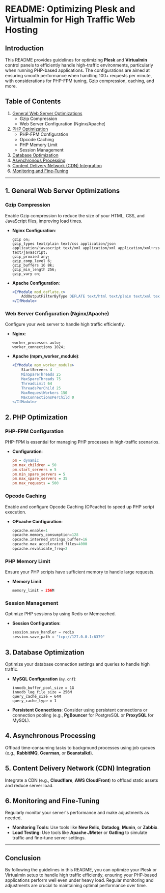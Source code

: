 # README: Optimizing Plesk and Virtualmin for High Traffic Web Hosting

## Introduction
This README provides guidelines for optimizing **Plesk** and **Virtualmin** control panels to efficiently handle high-traffic environments, particularly when running PHP-based applications. The configurations are aimed at ensuring smooth performance when handling 100+ requests per minute, with considerations for PHP-FPM tuning, Gzip compression, caching, and more.

## Table of Contents
1. [General Web Server Optimizations](#general-web-server-optimizations)
   - Gzip Compression
   - Web Server Configuration (Nginx/Apache)
2. [PHP Optimization](#php-optimization)
   - PHP-FPM Configuration
   - Opcode Caching
   - PHP Memory Limit
   - Session Management
3. [Database Optimization](#database-optimization)
4. [Asynchronous Processing](#asynchronous-processing)
5. [Content Delivery Network (CDN) Integration](#cdn-integration)
6. [Monitoring and Fine-Tuning](#monitoring-and-fine-tuning)

---

## 1. General Web Server Optimizations

### Gzip Compression
Enable Gzip compression to reduce the size of your HTML, CSS, and JavaScript files, improving load times.

- **Nginx Configuration**:
    ```nginx
    gzip on;
    gzip_types text/plain text/css application/json application/javascript text/xml application/xml application/xml+rss text/javascript;
    gzip_proxied any;
    gzip_comp_level 6;
    gzip_buffers 16 8k;
    gzip_min_length 256;
    gzip_vary on;
    ```

- **Apache Configuration**:
    ```apache
    <IfModule mod_deflate.c>
        AddOutputFilterByType DEFLATE text/html text/plain text/xml text/css text/javascript application/javascript application/x-javascript application/json
    </IfModule>
    ```

### Web Server Configuration (Nginx/Apache)
Configure your web server to handle high traffic efficiently.

- **Nginx**:
    ```nginx
    worker_processes auto;
    worker_connections 1024;
    ```

- **Apache (mpm_worker_module)**:
    ```apache
    <IfModule mpm_worker_module>
        StartServers 4
        MinSpareThreads 25
        MaxSpareThreads 75
        ThreadLimit 64
        ThreadsPerChild 25
        MaxRequestWorkers 150
        MaxConnectionsPerChild 0
    </IfModule>
    ```

## 2. PHP Optimization

### PHP-FPM Configuration
PHP-FPM is essential for managing PHP processes in high-traffic scenarios.

- **Configuration**:
    ```ini
    pm = dynamic
    pm.max_children = 50
    pm.start_servers = 5
    pm.min_spare_servers = 5
    pm.max_spare_servers = 35
    pm.max_requests = 500
    ```

### Opcode Caching
Enable and configure Opcode Caching (OPcache) to speed up PHP script execution.

- **OPcache Configuration**:
    ```php
    opcache.enable=1
    opcache.memory_consumption=128
    opcache.interned_strings_buffer=16
    opcache.max_accelerated_files=4000
    opcache.revalidate_freq=2
    ```

### PHP Memory Limit
Ensure your PHP scripts have sufficient memory to handle large requests.

- **Memory Limit**:
    ```php
    memory_limit = 256M
    ```

### Session Management
Optimize PHP sessions by using Redis or Memcached.

- **Session Configuration**:
    ```php
    session.save_handler = redis
    session.save_path = "tcp://127.0.0.1:6379"
    ```

## 3. Database Optimization
Optimize your database connection settings and queries to handle high traffic.

- **MySQL Configuration** (`my.cnf`):
    ```mysql
    innodb_buffer_pool_size = 1G
    innodb_log_file_size = 256M
    query_cache_size = 64M
    query_cache_type = 1
    ```

- **Persistent Connections**: Consider using persistent connections or connection pooling (e.g., **PgBouncer** for PostgreSQL or **ProxySQL** for MySQL).

## 4. Asynchronous Processing
Offload time-consuming tasks to background processes using job queues (e.g., **RabbitMQ**, **Gearman**, or **Beanstalkd**).

## 5. Content Delivery Network (CDN) Integration
Integrate a CDN (e.g., **Cloudflare**, **AWS CloudFront**) to offload static assets and reduce server load.

## 6. Monitoring and Fine-Tuning
Regularly monitor your server's performance and make adjustments as needed.

- **Monitoring Tools**: Use tools like **New Relic**, **Datadog**, **Munin**, or **Zabbix**.
- **Load Testing**: Use tools like **Apache JMeter** or **Gatling** to simulate traffic and fine-tune server settings.

---

## Conclusion
By following the guidelines in this README, you can optimize your Plesk or Virtualmin setup to handle high traffic efficiently, ensuring your PHP-based applications perform well even under heavy load. Regular monitoring and adjustments are crucial to maintaining optimal performance over time.
